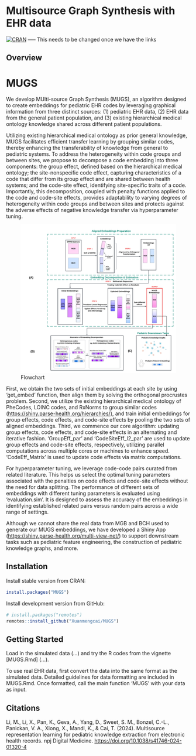 
<!-- README.md is generated from README.Rmd. Please edit that file -->

# Multisource Graph Synthesis with EHR data

[![CRAN](https://www.r-pkg.org/badges/version/PheCAP)](https://CRAN.R-project.org/package=PheCAP)
—– This needs to be changed once we have the links

## Overview

# MUGS

We develop MUlti-source Graph Synthesis (MUGS), an algorithm designed to
create embeddings for pediatric EHR codes by leveraging graphical
information from three distinct sources: (1) pediatric EHR data, (2) EHR
data from the general patient population, and (3) existing hierarchical
medical ontology knowledge shared across different patient populations.

Utilizing existing hierarchical medical ontology as prior general
knowledge, MUGS facilitates efficient transfer learning by grouping
similar codes, thereby enhancing the transferability of knowledge from
general to pediatric systems. To address the heterogeneity within code
groups and between sites, we propose to decompose a code embedding into
three components: the group effect, defined based on the hierarchical
medical ontology; the site-nonspecific code effect, capturing
characteristics of a code that differ from its group effect and are
shared between health systems; and the code-site effect, identifying
site-specific traits of a code. Importantly, this decomposition, coupled
with penalty functions applied to the code and code-site effects,
provides adaptability to varying degrees of heterogeneity within code
groups and between sites and protects against the adverse effects of
negative knowledge transfer via hyperparameter tuning.

<figure>
<img src="man/figures/MUGSFlowchart.png" alt="Flowchart" />
<figcaption aria-hidden="true">Flowchart</figcaption>
</figure>

First, we obtain the two sets of initial embeddings at each site by
using ‘get_embed’ function, then align them by solving the orthogonal
procrustes problem. Second, we utilize the existing hierarchical medical
ontology of PheCodes, LOINC codes, and RxNorms to group similar codes
(<https://shiny.parse-health.org/hierarchies/>), and train initial
embeddings for group effects, code effects, and code-site effects by
pooling the two sets of aligned embeddings. Third, we commence our core
algorithm: updating group effects, code effects, and code-site effects
in an alternating and iterative fashion. ‘GroupEff_par’ and
‘CodeSiteEff_l2_par’ are used to update group effects and code-site
effects, respectively, utilizing parallel computations across multiple
cores or machines to enhance speed. ‘CodeEff_Matrix’ is used to update
code effects via matrix computations.

For hyperparameter tuning, we leverage code-code pairs curated from
related literature. This helps us select the optimal tuning parameters
associated with the penalties on code effects and code-site effects
without the need for data splitting. The performance of different sets
of embeddings with different tuning parameters is evaluated using
‘evaluation.sim’. It is designed to assess the accuracy of the
embeddings in identifying established related pairs versus random pairs
across a wide range of settings.

Although we cannot share the real data from MGB and BCH used to generate
our MUGS embeddings, we have developed a Shiny App
(<https://shiny.parse-health.org/multi-view-net/>) to support downstream
tasks such as pediatric feature engineering, the construction of
pediatric knowledge graphs, and more.

## Installation

Install stable version from CRAN:

``` r
install.packages("MUGS")
```

Install development version from GitHub:

``` r
# install.packages("remotes")
remotes::install_github("Xuanmengcai/MUGS")
```

## Getting Started

Load in the simulated data (…) and try the R codes from the vignette
\[MUGS.Rmd\] (…).

To use real EHR data, first convert the data into the same format as the
simulated data. Detailed guidelines for data formatting are included in
MUGS.Rmd. Once formatted, call the main function ‘MUGS’ with your data
as input.

## Citations

Li, M., Li, X., Pan, K., Geva, A., Yang, D., Sweet, S. M., Bonzel,
C.-L., Panickan, V. A., Xiong, X., Mandl, K., & Cai, T. (2024).
Multisource representation learning for pediatric knowledge extraction
from electronic health records. npj Digital Medicine.
<https://doi.org/10.1038/s41746-024-01320-4>
